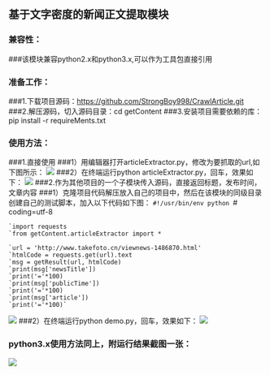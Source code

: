 ## 基于文字密度的新闻正文提取模块

### 兼容性：

###该模块兼容python2.x和python3.x,可以作为工具包直接引用

### 准备工作：

###1.下载项目源码：https://github.com/StrongBoy998/CrawlArticle.git
###2.解压源码，切入源码目录：cd getContent
###3.安装项目需要依赖的库：pip install -r requireMents.txt

### 使用方法：

###1.直接使用
###1）用编辑器打开articleExtractor.py，修改为要抓取的url,如下图所示：
![](https://i.imgur.com/Pt5fOVP.png)
###2）在终端运行python articleExtractor.py，回车，效果如下：
![](https://i.imgur.com/x9Q5gMQ.png)
###2.作为其他项目的一个子模块传入源码，直接返回标题，发布时间，文章内容
###1）克隆项目代码解压放入自己的项目中，然后在该模块的同级目录创建自己的测试脚本，加入以下代码如下图：
    `#!/usr/bin/env python
    `# coding=utf-8

    `import requests
    `from getContent.articleExtractor import *

    `url = 'http://www.takefoto.cn/viewnews-1486870.html'
    `htmlCode = requests.get(url).text
    `msg = getResult(url, htmlCode)
    `print(msg['newsTitle'])
    `print('='*100)
    `print(msg['publicTime'])
    `print('='*100)
    `print(msg['article'])
    `print('='*100)`
![](https://i.imgur.com/60Pr0YX.png)
###2）在终端运行python demo.py，回车，效果如下：
![](https://i.imgur.com/JzVK67n.png)

### python3.x使用方法同上，附运行结果截图一张：
![](https://i.imgur.com/wb35Fgu.png)

